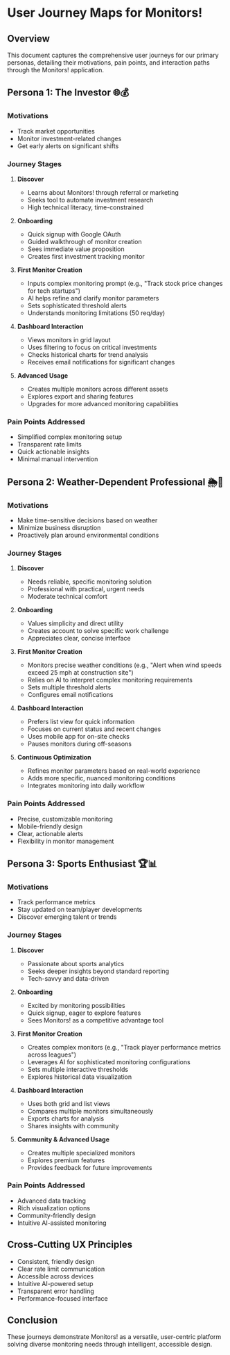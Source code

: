 # User Journey Maps for Monitors!

## Overview
This document captures the comprehensive user journeys for our primary personas, detailing their motivations, pain points, and interaction paths through the Monitors! application.

## Persona 1: The Investor 🌐💰
### Motivations
- Track market opportunities
- Monitor investment-related changes
- Get early alerts on significant shifts

### Journey Stages
1. **Discover**
   - Learns about Monitors! through referral or marketing
   - Seeks tool to automate investment research
   - High technical literacy, time-constrained

2. **Onboarding**
   - Quick signup with Google OAuth
   - Guided walkthrough of monitor creation
   - Sees immediate value proposition
   - Creates first investment tracking monitor

3. **First Monitor Creation**
   - Inputs complex monitoring prompt (e.g., "Track stock price changes for tech startups")
   - AI helps refine and clarify monitor parameters
   - Sets sophisticated threshold alerts
   - Understands monitoring limitations (50 req/day)

4. **Dashboard Interaction**
   - Views monitors in grid layout
   - Uses filtering to focus on critical investments
   - Checks historical charts for trend analysis
   - Receives email notifications for significant changes

5. **Advanced Usage**
   - Creates multiple monitors across different assets
   - Explores export and sharing features
   - Upgrades for more advanced monitoring capabilities

### Pain Points Addressed
- Simplified complex monitoring setup
- Transparent rate limits
- Quick actionable insights
- Minimal manual intervention

## Persona 2: Weather-Dependent Professional 🌦️👷
### Motivations
- Make time-sensitive decisions based on weather
- Minimize business disruption
- Proactively plan around environmental conditions

### Journey Stages
1. **Discover**
   - Needs reliable, specific monitoring solution
   - Professional with practical, urgent needs
   - Moderate technical comfort

2. **Onboarding**
   - Values simplicity and direct utility
   - Creates account to solve specific work challenge
   - Appreciates clear, concise interface

3. **First Monitor Creation**
   - Monitors precise weather conditions (e.g., "Alert when wind speeds exceed 25 mph at construction site")
   - Relies on AI to interpret complex monitoring requirements
   - Sets multiple threshold alerts
   - Configures email notifications

4. **Dashboard Interaction**
   - Prefers list view for quick information
   - Focuses on current status and recent changes
   - Uses mobile app for on-site checks
   - Pauses monitors during off-seasons

5. **Continuous Optimization**
   - Refines monitor parameters based on real-world experience
   - Adds more specific, nuanced monitoring conditions
   - Integrates monitoring into daily workflow

### Pain Points Addressed
- Precise, customizable monitoring
- Mobile-friendly design
- Clear, actionable alerts
- Flexibility in monitor management

## Persona 3: Sports Enthusiast 🏆📊
### Motivations
- Track performance metrics
- Stay updated on team/player developments
- Discover emerging talent or trends

### Journey Stages
1. **Discover**
   - Passionate about sports analytics
   - Seeks deeper insights beyond standard reporting
   - Tech-savvy and data-driven

2. **Onboarding**
   - Excited by monitoring possibilities
   - Quick signup, eager to explore features
   - Sees Monitors! as a competitive advantage tool

3. **First Monitor Creation**
   - Creates complex monitors (e.g., "Track player performance metrics across leagues")
   - Leverages AI for sophisticated monitoring configurations
   - Sets multiple interactive thresholds
   - Explores historical data visualization

4. **Dashboard Interaction**
   - Uses both grid and list views
   - Compares multiple monitors simultaneously
   - Exports charts for analysis
   - Shares insights with community

5. **Community & Advanced Usage**
   - Creates multiple specialized monitors
   - Explores premium features
   - Provides feedback for future improvements

### Pain Points Addressed
- Advanced data tracking
- Rich visualization options
- Community-friendly design
- Intuitive AI-assisted monitoring

## Cross-Cutting UX Principles
- Consistent, friendly design
- Clear rate limit communication
- Accessible across devices
- Intuitive AI-powered setup
- Transparent error handling
- Performance-focused interface

## Conclusion
These journeys demonstrate Monitors! as a versatile, user-centric platform solving diverse monitoring needs through intelligent, accessible design.